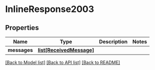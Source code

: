 # InlineResponse2003

## Properties
Name | Type | Description | Notes
------------ | ------------- | ------------- | -------------
**messages** | [**list[ReceivedMessage]**](ReceivedMessage.md) |  | 

[[Back to Model list]](../README.md#documentation-for-models) [[Back to API list]](../README.md#documentation-for-api-endpoints) [[Back to README]](../README.md)

